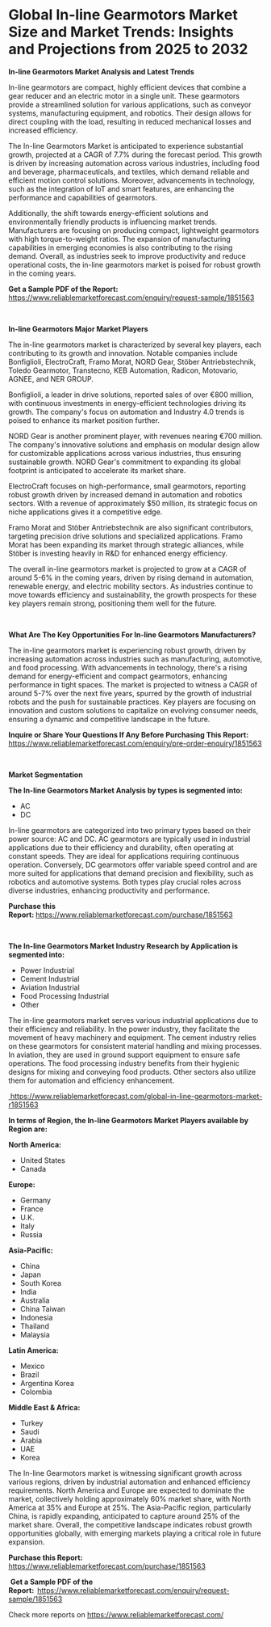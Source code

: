 <p><h1>Global In-line Gearmotors Market Size and Market Trends: Insights and Projections from 2025 to 2032</h1></p><p><strong>In-line Gearmotors Market Analysis and Latest Trends</strong></p>
<p><p>In-line gearmotors are compact, highly efficient devices that combine a gear reducer and an electric motor in a single unit. These gearmotors provide a streamlined solution for various applications, such as conveyor systems, manufacturing equipment, and robotics. Their design allows for direct coupling with the load, resulting in reduced mechanical losses and increased efficiency.</p><p>The In-line Gearmotors Market is anticipated to experience substantial growth, projected at a CAGR of 7.7% during the forecast period. This growth is driven by increasing automation across various industries, including food and beverage, pharmaceuticals, and textiles, which demand reliable and efficient motion control solutions. Moreover, advancements in technology, such as the integration of IoT and smart features, are enhancing the performance and capabilities of gearmotors.</p><p>Additionally, the shift towards energy-efficient solutions and environmentally friendly products is influencing market trends. Manufacturers are focusing on producing compact, lightweight gearmotors with high torque-to-weight ratios. The expansion of manufacturing capabilities in emerging economies is also contributing to the rising demand. Overall, as industries seek to improve productivity and reduce operational costs, the in-line gearmotors market is poised for robust growth in the coming years.</p></p>
<p><strong>Get a Sample PDF of the Report:&nbsp;</strong> <a href="https://www.reliablemarketforecast.com/enquiry/request-sample/1851563?utm_campaign=3458&utm_medium=2&utm_source=Github&utm_content=ia&utm_term=26032025&utm_id=in-line-gearmotors">https://www.reliablemarketforecast.com/enquiry/request-sample/1851563</a></p>
<p>&nbsp;</p>
<p><strong>In-line Gearmotors Major Market Players</strong></p>
<p><p>The in-line gearmotors market is characterized by several key players, each contributing to its growth and innovation. Notable companies include Bonfiglioli, ElectroCraft, Framo Morat, NORD Gear, Stöber Antriebstechnik, Toledo Gearmotor, Transtecno, KEB Automation, Radicon, Motovario, AGNEE, and NER GROUP.</p><p>Bonfiglioli, a leader in drive solutions, reported sales of over €800 million, with continuous investments in energy-efficient technologies driving its growth. The company's focus on automation and Industry 4.0 trends is poised to enhance its market position further.</p><p>NORD Gear is another prominent player, with revenues nearing €700 million. The company's innovative solutions and emphasis on modular design allow for customizable applications across various industries, thus ensuring sustainable growth. NORD Gear's commitment to expanding its global footprint is anticipated to accelerate its market share.</p><p>ElectroCraft focuses on high-performance, small gearmotors, reporting robust growth driven by increased demand in automation and robotics sectors. With a revenue of approximately $50 million, its strategic focus on niche applications gives it a competitive edge.</p><p>Framo Morat and Stöber Antriebstechnik are also significant contributors, targeting precision drive solutions and specialized applications. Framo Morat has been expanding its market through strategic alliances, while Stöber is investing heavily in R&D for enhanced energy efficiency.</p><p>The overall in-line gearmotors market is projected to grow at a CAGR of around 5-6% in the coming years, driven by rising demand in automation, renewable energy, and electric mobility sectors. As industries continue to move towards efficiency and sustainability, the growth prospects for these key players remain strong, positioning them well for the future.</p></p>
<p>&nbsp;</p>
<p><strong>What Are The Key Opportunities For In-line Gearmotors Manufacturers?</strong></p>
<p><p>The in-line gearmotors market is experiencing robust growth, driven by increasing automation across industries such as manufacturing, automotive, and food processing. With advancements in technology, there's a rising demand for energy-efficient and compact gearmotors, enhancing performance in tight spaces. The market is projected to witness a CAGR of around 5-7% over the next five years, spurred by the growth of industrial robots and the push for sustainable practices. Key players are focusing on innovation and custom solutions to capitalize on evolving consumer needs, ensuring a dynamic and competitive landscape in the future.</p></p>
<p><strong>Inquire or Share Your Questions If Any Before Purchasing This Report:</strong> <a href="https://www.reliablemarketforecast.com/enquiry/pre-order-enquiry/1851563?utm_campaign=3458&utm_medium=2&utm_source=Github&utm_content=ia&utm_term=26032025&utm_id=in-line-gearmotors">https://www.reliablemarketforecast.com/enquiry/pre-order-enquiry/1851563</a></p>
<p>&nbsp;</p>
<p><strong>Market Segmentation</strong></p>
<p><strong>The In-line Gearmotors Market Analysis by types is segmented into:</strong></p>
<p><ul><li>AC</li><li>DC</li></ul></p>
<p><p>In-line gearmotors are categorized into two primary types based on their power source: AC and DC. AC gearmotors are typically used in industrial applications due to their efficiency and durability, often operating at constant speeds. They are ideal for applications requiring continuous operation. Conversely, DC gearmotors offer variable speed control and are more suited for applications that demand precision and flexibility, such as robotics and automotive systems. Both types play crucial roles across diverse industries, enhancing productivity and performance.</p></p>
<p><strong>Purchase this Report:&nbsp;</strong><a href="https://www.reliablemarketforecast.com/purchase/1851563?utm_campaign=3458&utm_medium=2&utm_source=Github&utm_content=ia&utm_term=26032025&utm_id=in-line-gearmotors">https://www.reliablemarketforecast.com/purchase/1851563</a></p>
<p>&nbsp;</p>
<p><strong>The In-line Gearmotors Market Industry Research by Application is segmented into:</strong></p>
<p><ul><li>Power Industrial</li><li>Cement Industrial</li><li>Aviation Industrial</li><li>Food Processing Industrial</li><li>Other</li></ul></p>
<p><p>The in-line gearmotors market serves various industrial applications due to their efficiency and reliability. In the power industry, they facilitate the movement of heavy machinery and equipment. The cement industry relies on these gearmotors for consistent material handling and mixing processes. In aviation, they are used in ground support equipment to ensure safe operations. The food processing industry benefits from their hygienic designs for mixing and conveying food products. Other sectors also utilize them for automation and efficiency enhancement.</p></p>
<p><a href="https://www.reliablemarketforecast.com/global-in-line-gearmotors-market-r1851563?utm_campaign=3458&utm_medium=2&utm_source=Github&utm_content=ia&utm_term=26032025&utm_id=in-line-gearmotors">&nbsp;https://www.reliablemarketforecast.com/global-in-line-gearmotors-market-r1851563</a></p>
<p><strong>In terms of Region, the In-line Gearmotors Market Players available by Region are:</strong></p>
<p>
    <p> <strong> North America: </strong>
        <ul>
            <li>United States</li>
            <li>Canada</li>
        </ul>
        </p> 
    <p> <strong> Europe: </strong>
        <ul>
            <li>Germany</li>
            <li>France</li>
            <li>U.K.</li>
            <li>Italy</li>
            <li>Russia</li>
        </ul>
        </p> 
    <p> <strong> Asia-Pacific: </strong>
        <ul>
            <li>China</li>
            <li>Japan</li>
            <li>South Korea</li>
            <li>India</li>
            <li>Australia</li>
            <li>China Taiwan</li>
            <li>Indonesia</li>
            <li>Thailand</li>
            <li>Malaysia</li>
        </ul>
        </p> 
    <p> <strong> Latin America: </strong>
        <ul>
            <li>Mexico</li>
            <li>Brazil</li>
            <li>Argentina Korea</li>
            <li>Colombia</li>
        </ul>
        </p> 
    <p> <strong> Middle East & Africa: </strong>
        <ul>
            <li>Turkey</li>
            <li>Saudi</li>
            <li>Arabia</li>
            <li>UAE</li>
            <li>Korea</li>
        </ul>
    </p>
    </p>
<p><p>The In-line Gearmotors market is witnessing significant growth across various regions, driven by industrial automation and enhanced efficiency requirements. North America and Europe are expected to dominate the market, collectively holding approximately 60% market share, with North America at 35% and Europe at 25%. The Asia-Pacific region, particularly China, is rapidly expanding, anticipated to capture around 25% of the market share. Overall, the competitive landscape indicates robust growth opportunities globally, with emerging markets playing a critical role in future expansion.</p></p>
<p><strong>Purchase this Report: </strong><a href="https://www.reliablemarketforecast.com/purchase/1851563?utm_campaign=3458&utm_medium=2&utm_source=Github&utm_content=ia&utm_term=26032025&utm_id=in-line-gearmotors">https://www.reliablemarketforecast.com/purchase/1851563</a></p>
<p>&nbsp;<strong>Get a Sample PDF of the Report:&nbsp;&nbsp;</strong><a href="https://www.reliablemarketforecast.com/enquiry/request-sample/1851563?utm_campaign=3458&utm_medium=2&utm_source=Github&utm_content=ia&utm_term=26032025&utm_id=in-line-gearmotors">https://www.reliablemarketforecast.com/enquiry/request-sample/1851563</a></p>
<p><strong></strong></p>
<p>Check more reports on <a href="https://www.reliablemarketforecast.com/?utm_campaign=3458&utm_medium=2&utm_source=Github&utm_content=ia&utm_term=26032025&utm_id=in-line-gearmotors">https://www.reliablemarketforecast.com/</a></p>